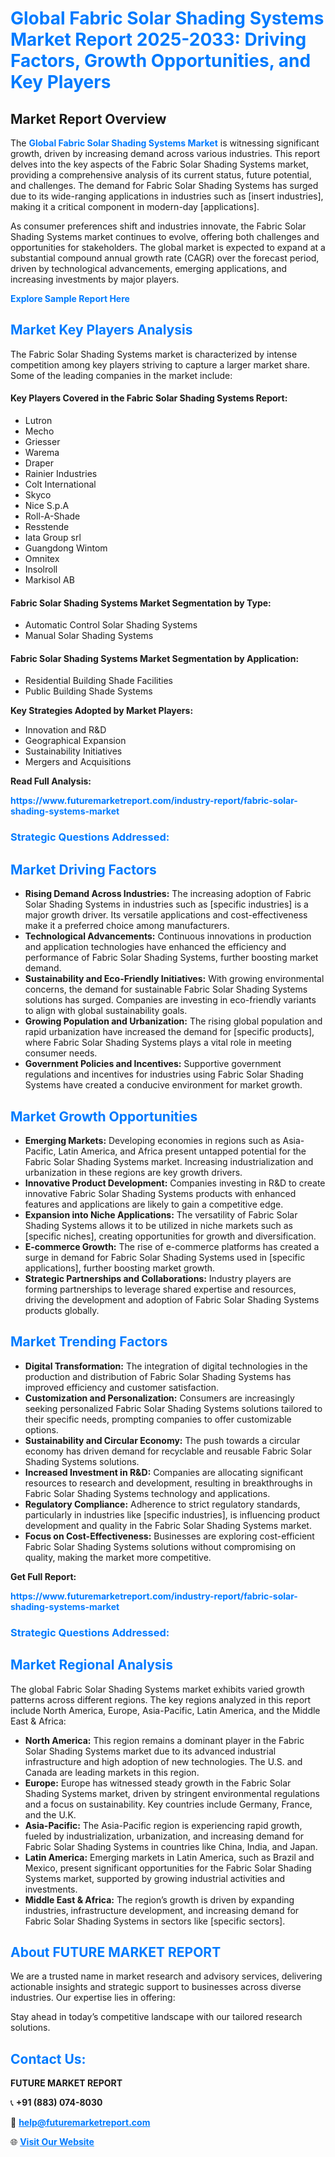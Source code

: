 <h1 style="color: #007BFF;">Global Fabric Solar Shading Systems Market Report 2025-2033: Driving Factors, Growth Opportunities, and Key Players</h1>

<section id="overview">
<h2>Market Report Overview</h2>
<p>The <a href="https://www.futuremarketreport.com/industry-report/fabric-solar-shading-systems-market" style="color: #007BFF; text-decoration: none;"><strong>Global Fabric Solar Shading Systems Market</strong></a> is witnessing significant growth, driven by increasing demand across various industries. This report delves into the key aspects of the Fabric Solar Shading Systems market, providing a comprehensive analysis of its current status, future potential, and challenges. The demand for Fabric Solar Shading Systems has surged due to its wide-ranging applications in industries such as [insert industries], making it a critical component in modern-day [applications].</p>
<p>As consumer preferences shift and industries innovate, the Fabric Solar Shading Systems market continues to evolve, offering both challenges and opportunities for stakeholders. The global market is expected to expand at a substantial compound annual growth rate (CAGR) over the forecast period, driven by technological advancements, emerging applications, and increasing investments by major players.</p>
</section>

<section id="overview">
<p><a href="https://www.futuremarketreport.com/request-sample/reportId=27986" style="color: #007BFF; text-decoration: none;"><strong>Explore Sample Report Here</strong></a></p>
</section>

<section id="key-players">
<h2 style="color: #007BFF;">Market Key Players Analysis</h2>
<p>The Fabric Solar Shading Systems market is characterized by intense competition among key players striving to capture a larger market share. Some of the leading companies in the market include:</p>
<h4>Key Players Covered in the Fabric Solar Shading Systems Report:</h4>
<ul><li>Lutron</li><li>Mecho</li><li>Griesser</li><li>Warema</li><li>Draper</li><li>Rainier Industries</li><li>Colt International</li><li>Skyco</li><li>Nice S.p.A</li><li>Roll-A-Shade</li><li>Resstende</li><li>Iata Group srl</li><li>Guangdong Wintom</li><li>Omnitex</li><li>Insolroll</li><li>Markisol AB</li></ul>
<h4>Fabric Solar Shading Systems Market Segmentation by Type:</h4>
<ul><li>Automatic Control Solar Shading Systems</li><li>Manual Solar Shading Systems</li></ul>

<h4>Fabric Solar Shading Systems Market Segmentation by Application:</h4>
<ul><li>Residential Building Shade Facilities</li><li>Public Building Shade Systems</li></ul>
<p><strong>Key Strategies Adopted by Market Players:</strong></p>
<ul>
<li>Innovation and R&D</li>
<li>Geographical Expansion</li>
<li>Sustainability Initiatives</li>
<li>Mergers and Acquisitions</li>
</ul>
</section>

<section>
<p><strong>Read Full Analysis: </strong></p><a href="https://www.futuremarketreport.com/industry-report/fabric-solar-shading-systems-market" style="color: #007BFF; text-decoration: none;"><strong>https://www.futuremarketreport.com/industry-report/fabric-solar-shading-systems-market</strong></a>
<h3 style="color: #007BFF;">Strategic Questions Addressed:</h3>
</section>

<section id="driving-factors">
<h2 style="color: #007BFF;">Market Driving Factors</h2>
<ul>
<li><strong>Rising Demand Across Industries:</strong> The increasing adoption of Fabric Solar Shading Systems in industries such as [specific industries] is a major growth driver. Its versatile applications and cost-effectiveness make it a preferred choice among manufacturers.</li>
<li><strong>Technological Advancements:</strong> Continuous innovations in production and application technologies have enhanced the efficiency and performance of Fabric Solar Shading Systems, further boosting market demand.</li>
<li><strong>Sustainability and Eco-Friendly Initiatives:</strong> With growing environmental concerns, the demand for sustainable Fabric Solar Shading Systems solutions has surged. Companies are investing in eco-friendly variants to align with global sustainability goals.</li>
<li><strong>Growing Population and Urbanization:</strong> The rising global population and rapid urbanization have increased the demand for [specific products], where Fabric Solar Shading Systems plays a vital role in meeting consumer needs.</li>
<li><strong>Government Policies and Incentives:</strong> Supportive government regulations and incentives for industries using Fabric Solar Shading Systems have created a conducive environment for market growth.</li>
</ul>
</section>

<section id="growth-opportunities">
<h2 style="color: #007BFF;">Market Growth Opportunities</h2>
<ul>
<li><strong>Emerging Markets:</strong> Developing economies in regions such as Asia-Pacific, Latin America, and Africa present untapped potential for the Fabric Solar Shading Systems market. Increasing industrialization and urbanization in these regions are key growth drivers.</li>
<li><strong>Innovative Product Development:</strong> Companies investing in R&D to create innovative Fabric Solar Shading Systems products with enhanced features and applications are likely to gain a competitive edge.</li>
<li><strong>Expansion into Niche Applications:</strong> The versatility of Fabric Solar Shading Systems allows it to be utilized in niche markets such as [specific niches], creating opportunities for growth and diversification.</li>
<li><strong>E-commerce Growth:</strong> The rise of e-commerce platforms has created a surge in demand for Fabric Solar Shading Systems used in [specific applications], further boosting market growth.</li>
<li><strong>Strategic Partnerships and Collaborations:</strong> Industry players are forming partnerships to leverage shared expertise and resources, driving the development and adoption of Fabric Solar Shading Systems products globally.</li>
</ul>
</section>

<section id="trending-factors">
<h2 style="color: #007BFF;">Market Trending Factors</h2>
<ul>
<li><strong>Digital Transformation:</strong> The integration of digital technologies in the production and distribution of Fabric Solar Shading Systems has improved efficiency and customer satisfaction.</li>
<li><strong>Customization and Personalization:</strong> Consumers are increasingly seeking personalized Fabric Solar Shading Systems solutions tailored to their specific needs, prompting companies to offer customizable options.</li>
<li><strong>Sustainability and Circular Economy:</strong> The push towards a circular economy has driven demand for recyclable and reusable Fabric Solar Shading Systems solutions.</li>
<li><strong>Increased Investment in R&D:</strong> Companies are allocating significant resources to research and development, resulting in breakthroughs in Fabric Solar Shading Systems technology and applications.</li>
<li><strong>Regulatory Compliance:</strong> Adherence to strict regulatory standards, particularly in industries like [specific industries], is influencing product development and quality in the Fabric Solar Shading Systems market.</li>
<li><strong>Focus on Cost-Effectiveness:</strong> Businesses are exploring cost-efficient Fabric Solar Shading Systems solutions without compromising on quality, making the market more competitive.</li>
</ul>
</section>

<section>
<p><strong>Get Full Report: </strong></p><a href="https://www.futuremarketreport.com/industry-report/fabric-solar-shading-systems-market" style="color: #007BFF; text-decoration: none;"><strong>https://www.futuremarketreport.com/industry-report/fabric-solar-shading-systems-market</strong></a>
<h3 style="color: #007BFF;">Strategic Questions Addressed:</h3>
</section>


<section id="regional-analysis">
<h2 style="color: #007BFF;">Market Regional Analysis</h2>
<p>The global Fabric Solar Shading Systems market exhibits varied growth patterns across different regions. The key regions analyzed in this report include North America, Europe, Asia-Pacific, Latin America, and the Middle East & Africa:</p>
<ul>
<li><strong>North America:</strong> This region remains a dominant player in the Fabric Solar Shading Systems market due to its advanced industrial infrastructure and high adoption of new technologies. The U.S. and Canada are leading markets in this region.</li>
<li><strong>Europe:</strong> Europe has witnessed steady growth in the Fabric Solar Shading Systems market, driven by stringent environmental regulations and a focus on sustainability. Key countries include Germany, France, and the U.K.</li>
<li><strong>Asia-Pacific:</strong> The Asia-Pacific region is experiencing rapid growth, fueled by industrialization, urbanization, and increasing demand for Fabric Solar Shading Systems in countries like China, India, and Japan.</li>
<li><strong>Latin America:</strong> Emerging markets in Latin America, such as Brazil and Mexico, present significant opportunities for the Fabric Solar Shading Systems market, supported by growing industrial activities and investments.</li>
<li><strong>Middle East & Africa:</strong> The region’s growth is driven by expanding industries, infrastructure development, and increasing demand for Fabric Solar Shading Systems in sectors like [specific sectors].</li>
</ul>
</section>

<footer>
<h2 style="color: #007BFF;">About FUTURE MARKET REPORT</h2>
<p>We are a trusted name in market research and advisory services, delivering actionable insights and strategic support to businesses across diverse industries. Our expertise lies in offering:</p>

<p>Stay ahead in today’s competitive landscape with our tailored research solutions.</p>

<h2 style="color: #007BFF;">Contact Us:</h2>
<p><strong>FUTURE MARKET REPORT</strong></p>
<p>📞 <strong>+91 (883) 074-8030</strong></p>
<p>📧 <strong><a href="mailto:help@futuremarketreport.com" style="color: #007BFF;">help@futuremarketreport.com</a></strong></p>
<p>🌐 <strong><a href="https://www.futuremarketreport.com/" style="color: #007BFF;">Visit Our Website</a></strong></p>
</footer>